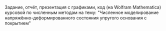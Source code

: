 Задание, отчёт, презентация с графиками, код (на Wolfram Mathematica) курсовой по численным методам на тему: "Численное моделирование напряжённо-деформированного состояния упругого основания с покрытием" 
